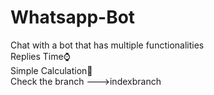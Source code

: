 # Whatsapp-Bot
Chat with a bot that has multiple functionalities<br>
Replies Time⌚<br>
Simple Calculation🧮<br>
Check the branch --->indexbranch

